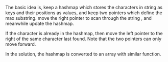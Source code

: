 The basic idea is, keep a hashmap which stores the characters in string as keys and their positions as values, and keep two pointers which define the max substring. move the right pointer to scan through the string , and meanwhile update the hashmap.

If the character is already in the hashmap, then move the left pointer to the right of the same character last found. Note that the two pointers can only move forward.

In the solution, the hashmap is converted to an array with similar function.
